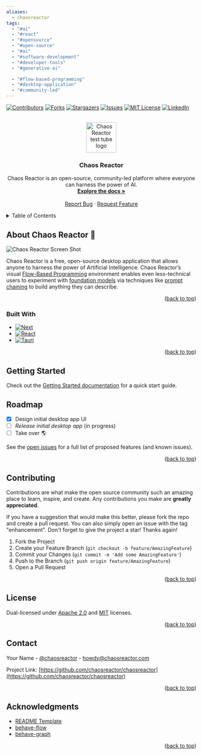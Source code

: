 ```yaml
---
aliases:
  - chaosreactor
tags:
  - "#ai"
  - "#react"
  - "#opensource"
  - "#open-source"
  - "#ai"
  - "#software-development"
  - "#developer-tools"
  - "#generative-ai"

  - "#flow-based-programming"
  - "#desktop-application"
  - "#community-led"
---
```

<!-- Improved compatibility of back to top link: See: https://github.com/othneildrew/Best-README-Template/pull/73 -->

<a name="readme-top"></a>

<!-- PROJECT SHIELDS -->
<!--
*** We're using markdown "reference style" links for readability.
*** Reference links are enclosed in brackets [ ] instead of parentheses ( ).
*** See the bottom of this document for the declaration of the reference variables
*** for contributors-url, forks-url, etc. This is an optional, concise syntax you may use.
*** https://www.markdownguide.org/basic-syntax/#reference-style-links
-->

[![Contributors][contributors-shield]][contributors-url]
[![Forks][forks-shield]][forks-url]
[![Stargazers][stars-shield]][stars-url]
[![Issues][issues-shield]][issues-url]
[![MIT License][license-shield]][license-url]
[![LinkedIn][linkedin-shield]][linkedin-url]

<!-- PROJECT LOGO -->
<br />
<div align="center">
  <a href="https://chaosreactor.com">
    <img src="https://github.com/chaosreactor/chaosreactor/raw/main/libs/ui/src/lib/test-tube.png" alt="Chaos Reactor test tube logo" width="80" height="80">
  </a>

<h3 align="center">Chaos Reactor</h3>

  <p align="center">
    Chaos Reactor is an open-source, community-led platform where everyone can harness the power of AI.
    <br />
    <a href="https://docs.chaosreactor.com"><strong>Explore the docs »</strong></a>
    <br />
    <br />
    <a href="https://github.com/chaosreactor/chaosreactor/issues">Report Bug</a>
    ·
    <a href="https://github.com/chaosreactor/chaosreactor/issues">Request Feature</a>
  </p>
</div>

<!-- TABLE OF CONTENTS -->
<details>
  <summary>Table of Contents</summary>
  <ol>
    <li>
      <a href="#about-the-project">About Chaos Reactor 🧪</a>
      <ul>
        <li><a href="#built-with">Built With</a></li>
      </ul>
    </li>
    <li>
      <a href="#getting-started">Getting Started</a>
      <ul>
        <li><a href="#prerequisites">Prerequisites</a></li>
        <li><a href="#installation">Installation</a></li>
      </ul>
    </li>
    <li><a href="#usage">Usage</a></li>
    <li><a href="#roadmap">Roadmap</a></li>
    <li><a href="#contributing">Contributing</a></li>
    <li><a href="#license">License</a></li>
    <li><a href="#contact">Contact</a></li>
    <li><a href="#acknowledgments">Acknowledgments</a></li>
  </ol>
</details>

<!-- ABOUT THE PROJECT -->

## About Chaos Reactor 🧪

![Chaos Reactor Screen Shot](https://p129.p0.n0.cdn.getcloudapp.com/items/xQuxJRz5/a2cdc41c-4dec-447d-a251-9f6cfe2f2d34.png?v=9cdb50820f24a88578d2802b73048dd9)

Chaos Reactor is a free, open-source desktop application that allows anyone to harness the power of Artificial Intelligence. Chaos Reactor’s visual [Flow-Based Programming](https://en.wikipedia.org/wiki/Flow-based_programming) environment enables even less-technical users to experiment with [foundation models](https://en.wikipedia.org/wiki/Foundation_models) via techniques like [prompt chaining](https://arxiv.org/abs/2203.06566) to build anything they can describe.

<p align="right">(<a href="#readme-top">back to top</a>)</p>

### Built With

- [![Next][next.js]][next-url]
- [![React][react.js]][react-url]
- [![Tauri][tauri]][tauri-url]

<p align="right">(<a href="#readme-top">back to top</a>)</p>

<!-- GETTING STARTED -->

## Getting Started

Check out the [Getting Started documentation](https://docs.chaosreactor.com/docs/devs) for a quick start guide.

<!-- ROADMAP -->

## Roadmap

- [x] Design initial desktop app UI
- [ ] _Release initial desktop app_ (in progress)
- [ ] Take over :earth_americas:

See the [open issues](https://github.com/chaosreactor/chaosreactor/issues) for a full list of proposed features (and known issues).

<p align="right">(<a href="#readme-top">back to top</a>)</p>

<!-- CONTRIBUTING -->

## Contributing

Contributions are what make the open source community such an amazing place to learn, inspire, and create. Any contributions you make are **greatly appreciated**.

If you have a suggestion that would make this better, please fork the repo and create a pull request. You can also simply open an issue with the tag "enhancement".
Don't forget to give the project a star! Thanks again!

1. Fork the Project
2. Create your Feature Branch (`git checkout -b feature/AmazingFeature`)
3. Commit your Changes (`git commit -m 'Add some AmazingFeature'`)
4. Push to the Branch (`git push origin feature/AmazingFeature`)
5. Open a Pull Request

<p align="right">(<a href="#readme-top">back to top</a>)</p>

<!-- LICENSE -->

## License

Dual-licensed under [Apache 2.0](https://www.apache.org/licenses/LICENSE-2.0) and [MIT](https://opensource.org/licenses/MIT) licenses.

<p align="right">(<a href="#readme-top">back to top</a>)</p>

<!-- CONTACT -->

## Contact

Your Name - [@chaosreactor](https://twitter.com/chaosreactor) - howdy@chaosreactor.com

Project Link: [https://github.com/chaosreactor/chaosreactor](https://github.com/chaosreactor/chaosreactor)

<p align="right">(<a href="#readme-top">back to top</a>)</p>

<!-- ACKNOWLEDGMENTS -->

## Acknowledgments

- [README Template](https://github.com/othneildrew/Best-README-Template)
- [behave-flow](https://github.com/beeglebug/behave-flow)
- [behave-graph](https://github.com/bhouston/behave-graph)

<p align="right">(<a href="#readme-top">back to top</a>)</p>

<!-- MARKDOWN LINKS & IMAGES -->
<!-- https://www.markdownguide.org/basic-syntax/#reference-style-links -->
<!-- https://stackoverflow.com/questions/38985050/how-do-i-use-the-logo-option-in-shields-io-badges -->

[contributors-shield]: https://img.shields.io/github/contributors/chaosreactor/chaosreactor.svg?style=for-the-badge
[contributors-url]: https://github.com/chaosreactor/chaosreactor/graphs/contributors
[forks-shield]: https://img.shields.io/github/forks/chaosreactor/chaosreactor.svg?style=for-the-badge
[forks-url]: https://github.com/chaosreactor/chaosreactor/network/members
[stars-shield]: https://img.shields.io/github/stars/chaosreactor/chaosreactor.svg?style=for-the-badge
[stars-url]: https://github.com/chaosreactor/chaosreactor/stargazers
[issues-shield]: https://img.shields.io/github/issues/chaosreactor/chaosreactor.svg?style=for-the-badge
[issues-url]: https://github.com/chaosreactor/chaosreactor/issues
[license-shield]: https://img.shields.io/github/license/chaosreactor/chaosreactor.svg?style=for-the-badge
[license-url]: https://github.com/chaosreactor/chaosreactor/blob/master/LICENSE.txt
[linkedin-shield]: https://img.shields.io/badge/-LinkedIn-black.svg?style=for-the-badge&logo=linkedin&colorB=555
[linkedin-url]: https://www.linkedin.com/company/voxable
[next.js]: https://img.shields.io/badge/next.js-000000?style=for-the-badge&logo=nextdotjs&logoColor=white
[next-url]: https://nextjs.org/
[react.js]: https://img.shields.io/badge/React-20232A?style=for-the-badge&logo=react&logoColor=61DAFB
[react-url]: https://reactjs.org/
[tauri]: https://img.shields.io/badge/Tauri-5effd7?style=for-the-badge&logo=tauri&logoColor=yellow
[tauri-url]: https://tauri.app/

